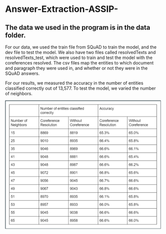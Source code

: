 # Answer-Extraction-ASSIP-

## The data we used in the program is in the data folder.<br/>
For our data, we used the train file from SQuAD to train the model, and the dev file to test the model.
We also have two files called resolvedTexts and resolvedTexts_test, which were used to train and test the model with the coreferences resolved.
The csv files map the entities to which document and paragraph they were used in, and whether or not they were in the SQuAD answers.

For our results, we measured the accuracy in the number of entities classified correctly out of 13,577. To test the model, we varied the number of neighbors.

![ASSIP Results](ASSIP%20Results.png)
